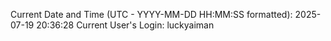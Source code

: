 Current Date and Time (UTC - YYYY-MM-DD HH:MM:SS formatted): 2025-07-19 20:36:28
Current User's Login: luckyaiman
